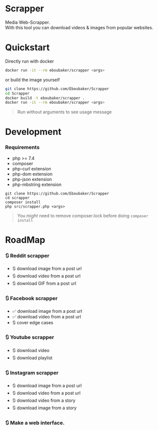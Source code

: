 # Scrapper
Media Web-Scrapper.  
With this tool you can download videos & images from popular websites.

# Quickstart

Directly run with docker

```bash
docker run -it --rm eboubaker/scrapper <args>
```

or build the image yourself

```bash
git clone https://github.com/Eboubaker/Scrapper
cd Scrapper
docker build -t eboubaker/scrapper .
docker run -it --rm eboubaker/scrapper <args>
```

> Run without arguments to see usage message

# Development

### Requirements

- php >= 7.4
- composer
- php-curl extension
- php-dom extension
- php-json extension
- php-mbstring extension

```console
git clone https://github.com/Eboubaker/Scrapper
cd scrapper
composer install
php src/scrapper.php <args>
```
> You *might* need to remove composer.lock before doing `composer install`

# RoadMap

### 🔃 Reddit scrapper

- 🔃 download image from a post url
- 🔃 download video from a post url
- 🔃 download GIF from a post url

### 🔃 Facebook scrapper

- ✅ download image from a post url
- ✅ download video from a post url
- 🔃 cover edge cases

### 🔃 Youtube scrapper

- 🔃 download video
- 🔃 download playlist

### 🔃 Instagram scrapper

- 🔃 download image from a post url
- 🔃 download video from a post url
- 🔃 download video from a story
- 🔃 download image from a story

### 🔃 Make a web interface.